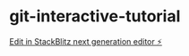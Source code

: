 # git-interactive-tutorial

[Edit in StackBlitz next generation editor ⚡️](https://stackblitz.com/~/github.com/mamertofabian/git-interactive-tutorial)